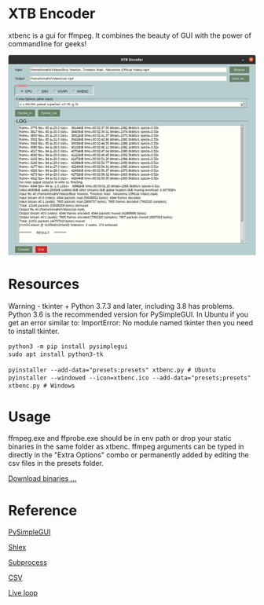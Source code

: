 # XTB Encoder
xtbenc is a gui for ffmpeg. It combines the beauty of GUI with the power of commandline for geeks!

![Options](images/xtbenc-01.png)

# Resources
Warning - tkinter + Python 3.7.3 and later, including 3.8 has problems. Python 3.6 is the recommended version for PySimpleGUI. In Ubuntu if you get an error similar to: ImportError: No module named tkinter then you need to install tkinter.
```
python3 -m pip install pysimplegui
sudo apt install python3-tk

pyinstaller --add-data="presets:presets" xtbenc.py # Ubuntu
pyinstaller --windowed --icon=xtbenc.ico --add-data="presets;presets" xtbenc.py # Windows
```

# Usage
ffmpeg.exe and ffprobe.exe should be in env path or drop your static binaries in the same folder as xtbenc. ffmpeg arguments can be typed in directly in the "Extra Options" combo or permanently added by editing the csv files in the presets folder.

[Download binaries ...](https://github.com/rmkimathi/xtbenc/releases)

# Reference
[PySimpleGUI](https://github.com/PySimpleGUI/PySimpleGUI)

[Shlex](https://docs.python.org/3.6/library/shlex.html)

[Subprocess](https://docs.python.org/3.6/library/subprocess.html)

[CSV](https://docs.python.org/3.6/library/csv.html)

[Live loop](https://github.com/fabianlee/blogcode/tree/master/python)
